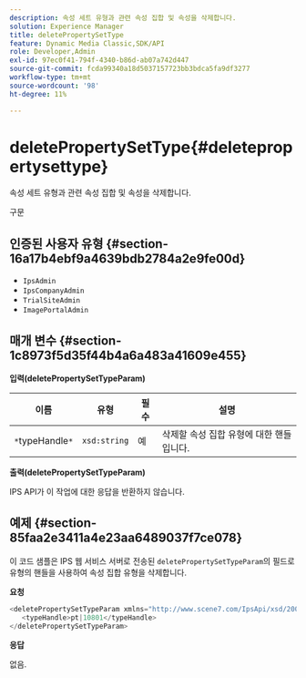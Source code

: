 ```yaml
---
description: 속성 세트 유형과 관련 속성 집합 및 속성을 삭제합니다.
solution: Experience Manager
title: deletePropertySetType
feature: Dynamic Media Classic,SDK/API
role: Developer,Admin
exl-id: 97ec0f41-794f-4340-b86d-ab07a742d447
source-git-commit: fcda99340a18d5037157723bb3bdca5fa9df3277
workflow-type: tm+mt
source-wordcount: '98'
ht-degree: 11%

---
```


# deletePropertySetType{#deletepropertysettype}

속성 세트 유형과 관련 속성 집합 및 속성을 삭제합니다.

구문

## 인증된 사용자 유형 {#section-16a17b4ebf9a4639bdb2784a2e9fe00d}

* `IpsAdmin`
* `IpsCompanyAdmin`
* `TrialSiteAdmin`
* `ImagePortalAdmin`

## 매개 변수 {#section-1c8973f5d35f44b4a6a483a41609e455}

**입력(deletePropertySetTypeParam)**

| 이름 | 유형 | 필수 | 설명 |
|---|---|---|---|
| `*`typeHandle`*` | `xsd:string` | 예 | 삭제할 속성 집합 유형에 대한 핸들입니다. |

**출력(deletePropertySetTypeParam)**

IPS API가 이 작업에 대한 응답을 반환하지 않습니다.

## 예제 {#section-85faa2e3411a4e23aa6489037f7ce078}

이 코드 샘플은 IPS 웹 서비스 서버로 전송된 `deletePropertySetTypeParam`의 필드로 유형의 핸들을 사용하여 속성 집합 유형을 삭제합니다.

**요청**

```java
<deletePropertySetTypeParam xmlns="http://www.scene7.com/IpsApi/xsd/2008-01-15">
   <typeHandle>pt|10801</typeHandle>
</deletePropertySetTypeParam>
```

**응답**

없음.
